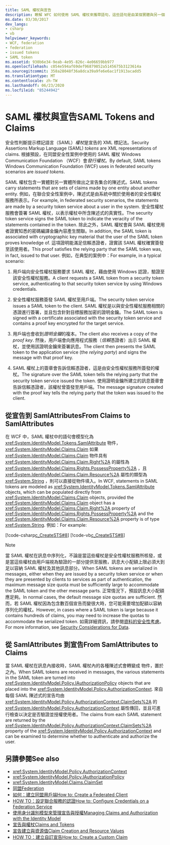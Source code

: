 ```yaml
---
title: SAML 權杖與宣告
description: 瞭解 WFC 如何使用 SAML 權杖來攜帶語句，這些語句是由某個實體與另一個實體相關的宣告集。
ms.date: 03/30/2017
dev_langs:
- csharp
- vb
helpviewer_keywords:
- WCF, federation
- federation
- issued tokens
- SAML token
ms.assetid: 930b6e34-9eab-4e95-826c-4e06659bb977
ms.openlocfilehash: c054e594af69def96879852a5145675b3123614a
ms.sourcegitcommit: 358a28048f36a8dca39a9fe6e6ac1f1913acadd5
ms.translationtype: MT
ms.contentlocale: zh-TW
ms.lasthandoff: 06/23/2020
ms.locfileid: "85244942"
---
```

# <a name="saml-tokens-and-claims"></a><span data-ttu-id="15823-103">SAML 權杖與宣告</span><span class="sxs-lookup"><span data-stu-id="15823-103">SAML Tokens and Claims</span></span>
<span data-ttu-id="15823-104">安全性判斷提示標記語言（SAML）*權杖*是宣告的 XML 標記法。</span><span class="sxs-lookup"><span data-stu-id="15823-104">Security Assertions Markup Language (SAML) *tokens* are XML representations of claims.</span></span> <span data-ttu-id="15823-105">根據預設，在同盟安全性案例中使用的 SAML 權杖 Windows Communication Foundation （WCF）會*發行權杖*。</span><span class="sxs-lookup"><span data-stu-id="15823-105">By default, SAML tokens Windows Communication Foundation (WCF) uses in federated security scenarios are *issued tokens*.</span></span>  
  
 <span data-ttu-id="15823-106">SAML 權杖包含一實體對另一實體所做出之宣告集合的陳述式。</span><span class="sxs-lookup"><span data-stu-id="15823-106">SAML tokens carry statements that are sets of claims made by one entity about another entity.</span></span> <span data-ttu-id="15823-107">例如，在聯合安全性案例中，陳述式是由系統中關於使用者的安全性權杖服務所表示。</span><span class="sxs-lookup"><span data-stu-id="15823-107">For example, in federated security scenarios, the statements are made by a security token service about a user in the system.</span></span> <span data-ttu-id="15823-108">安全性權杖服務會簽署 SAML 權杖，以表示權杖中所含陳述式的真實性。</span><span class="sxs-lookup"><span data-stu-id="15823-108">The security token service signs the SAML token to indicate the veracity of the statements contained in the token.</span></span> <span data-ttu-id="15823-109">除此之外，SAML 權杖會與 SAML 權杖使用者證實知悉的密碼編譯金鑰內容產生關聯。</span><span class="sxs-lookup"><span data-stu-id="15823-109">In addition, the SAML token is associated with cryptographic key material that the user of the SAML token proves knowledge of.</span></span> <span data-ttu-id="15823-110">這項證明能滿足信賴憑證者，證實該 SAML 權杖確實簽發至該使用者。</span><span class="sxs-lookup"><span data-stu-id="15823-110">This proof satisfies the relying party that the SAML token was, in fact, issued to that user.</span></span> <span data-ttu-id="15823-111">例如，在典型的案例中：</span><span class="sxs-lookup"><span data-stu-id="15823-111">For example, in a typical scenario:</span></span>  
  
1. <span data-ttu-id="15823-112">用戶端向安全性權杖服務要求 SAML 權杖，藉由使用 Windows 認證，驗證至該安全性權杖服務。</span><span class="sxs-lookup"><span data-stu-id="15823-112">A client requests a SAML token from a security token service, authenticating to that security token service by using Windows credentials.</span></span>  
  
2. <span data-ttu-id="15823-113">安全性權杖服務簽發 SAML 權杖至用戶端。</span><span class="sxs-lookup"><span data-stu-id="15823-113">The security token service issues a SAML token to the client.</span></span> <span data-ttu-id="15823-114">SAML 權杖是以與安全性權杖服務相關的憑證進行簽署，並且包含針對目標服務加密的證明金鑰。</span><span class="sxs-lookup"><span data-stu-id="15823-114">The SAML token is signed with a certificate associated with the security token service and contains a proof key encrypted for the target service.</span></span>  
  
3. <span data-ttu-id="15823-115">用戶端也會收到*證明金鑰*的複本。</span><span class="sxs-lookup"><span data-stu-id="15823-115">The client also receives a copy of the *proof key*.</span></span> <span data-ttu-id="15823-116">然後，用戶端會向應用程式服務（*信賴*憑證者）出示 SAML 權杖，並使用該證明金鑰來簽署訊息。</span><span class="sxs-lookup"><span data-stu-id="15823-116">The client then presents the SAML token to the application service (the *relying party*) and signs the message with that proof key.</span></span>  
  
4. <span data-ttu-id="15823-117">SAML 權杖上的簽章會告訴信賴憑證者，這是由安全性權杖服務所簽發的權杖。</span><span class="sxs-lookup"><span data-stu-id="15823-117">The signature over the SAML token tells the relying party that the security token service issued the token.</span></span> <span data-ttu-id="15823-118">使用證明金鑰所建立的訊息簽章會告訴信賴憑證者，該權杖曾簽發至用戶端。</span><span class="sxs-lookup"><span data-stu-id="15823-118">The message signature created with the proof key tells the relying party that the token was issued to the client.</span></span>  
  
## <a name="from-claims-to-samlattributes"></a><span data-ttu-id="15823-119">從宣告到 SamlAttributes</span><span class="sxs-lookup"><span data-stu-id="15823-119">From Claims to SamlAttributes</span></span>  
 <span data-ttu-id="15823-120">在 WCF 中，SAML 權杖中的語句會模型化為 <xref:System.IdentityModel.Tokens.SamlAttribute> 物件， <xref:System.IdentityModel.Claims.Claim> 如果 <xref:System.IdentityModel.Claims.Claim> 物件具有 <xref:System.IdentityModel.Claims.Claim.Right%2A> 的屬性為 <xref:System.IdentityModel.Claims.Rights.PossessProperty%2A> ，且 <xref:System.IdentityModel.Claims.Claim.Resource%2A> 屬性的類型為 <xref:System.String> ，則可以直接從物件填入。</span><span class="sxs-lookup"><span data-stu-id="15823-120">In WCF, statements in SAML tokens are modeled as <xref:System.IdentityModel.Tokens.SamlAttribute> objects, which can be populated directly from <xref:System.IdentityModel.Claims.Claim> objects, provided the <xref:System.IdentityModel.Claims.Claim> object has a <xref:System.IdentityModel.Claims.Claim.Right%2A> property of <xref:System.IdentityModel.Claims.Rights.PossessProperty%2A> and the <xref:System.IdentityModel.Claims.Claim.Resource%2A> property is of type <xref:System.String>.</span></span> <span data-ttu-id="15823-121">例如：</span><span class="sxs-lookup"><span data-stu-id="15823-121">For example:</span></span>  
  
 [!code-csharp[c_CreateSTS#8](../../../../samples/snippets/csharp/VS_Snippets_CFX/c_creatests/cs/source.cs#8)]
 [!code-vb[c_CreateSTS#8](../../../../samples/snippets/visualbasic/VS_Snippets_CFX/c_creatests/vb/source.vb#8)]  
  
> [!NOTE]
> <span data-ttu-id="15823-122">當 SAML 權杖在訊息中序列化，不論是當這些權杖是安全性權杖服務所核發，或是當這些權杖由用戶端視為驗證的一部分提供至服務，訊息大小配額上限必須大到足以容納 SAML 權杖及其他訊息部分。</span><span class="sxs-lookup"><span data-stu-id="15823-122">When SAML tokens are serialized in messages, either when they are issued by a security token service or when they are presented by clients to services as part of authentication, the maximum message size quota must be sufficiently large to accommodate the SAML token and the other message parts.</span></span> <span data-ttu-id="15823-123">正常情況下，預設訊息大小配額應足夠。</span><span class="sxs-lookup"><span data-stu-id="15823-123">In normal cases, the default message size quotas are sufficient.</span></span> <span data-ttu-id="15823-124">然而，若 SAML 權杖因為包含數百個宣告而變很大時，您可能需要增加配額以容納序列化的權杖。</span><span class="sxs-lookup"><span data-stu-id="15823-124">However, in cases where a SAML token is large because it contains hundreds of claims, you may need to increase the quotas to accommodate the serialized token.</span></span> <span data-ttu-id="15823-125">如需詳細資訊，請參閱[資料的安全性考慮](security-considerations-for-data.md)。</span><span class="sxs-lookup"><span data-stu-id="15823-125">For more information, see [Security Considerations for Data](security-considerations-for-data.md).</span></span>  
  
## <a name="from-samlattributes-to-claims"></a><span data-ttu-id="15823-126">從 SamlAttributes 到宣告</span><span class="sxs-lookup"><span data-stu-id="15823-126">From SamlAttributes to Claims</span></span>  
 <span data-ttu-id="15823-127">當 SAML 權杖在訊息內接收時，SAML 權杖內的各種陳述式會轉變成  物件，置於 之內。</span><span class="sxs-lookup"><span data-stu-id="15823-127">When SAML tokens are received in messages, the various statements in the SAML token are turned into <xref:System.IdentityModel.Policy.IAuthorizationPolicy> objects that are placed into the <xref:System.IdentityModel.Policy.AuthorizationContext>.</span></span> <span data-ttu-id="15823-128">來自每個 SAML 陳述式的宣告均由 <xref:System.IdentityModel.Policy.AuthorizationContext.ClaimSets%2A> 的 <xref:System.IdentityModel.Policy.AuthorizationContext> 屬性傳回，並且可進行檢查以決定是否驗證並授權使用者。</span><span class="sxs-lookup"><span data-stu-id="15823-128">The claims from each SAML statement are returned by the <xref:System.IdentityModel.Policy.AuthorizationContext.ClaimSets%2A> property of the <xref:System.IdentityModel.Policy.AuthorizationContext> and can be examined to determine whether to authenticate and authorize the user.</span></span>  
  
## <a name="see-also"></a><span data-ttu-id="15823-129">另請參閱</span><span class="sxs-lookup"><span data-stu-id="15823-129">See also</span></span>

- <xref:System.IdentityModel.Policy.AuthorizationContext>
- <xref:System.IdentityModel.Policy.IAuthorizationPolicy>
- <xref:System.IdentityModel.Claims.ClaimSet>
- [<span data-ttu-id="15823-130">同盟</span><span class="sxs-lookup"><span data-stu-id="15823-130">Federation</span></span>](federation.md)
- [<span data-ttu-id="15823-131">如何：建立同盟用戶端</span><span class="sxs-lookup"><span data-stu-id="15823-131">How to: Create a Federated Client</span></span>](how-to-create-a-federated-client.md)
- [<span data-ttu-id="15823-132">HOW TO：設定聯合服務的認證</span><span class="sxs-lookup"><span data-stu-id="15823-132">How to: Configure Credentials on a Federation Service</span></span>](how-to-configure-credentials-on-a-federation-service.md)
- [<span data-ttu-id="15823-133">使用身分識別模型來管理宣告與授權</span><span class="sxs-lookup"><span data-stu-id="15823-133">Managing Claims and Authorization with the Identity Model</span></span>](managing-claims-and-authorization-with-the-identity-model.md)
- [<span data-ttu-id="15823-134">宣告與權杖</span><span class="sxs-lookup"><span data-stu-id="15823-134">Claims and Tokens</span></span>](claims-and-tokens.md)
- [<span data-ttu-id="15823-135">宣告建立與資源值</span><span class="sxs-lookup"><span data-stu-id="15823-135">Claim Creation and Resource Values</span></span>](claim-creation-and-resource-values.md)
- [<span data-ttu-id="15823-136">HOW TO：建立自訂宣告</span><span class="sxs-lookup"><span data-stu-id="15823-136">How to: Create a Custom Claim</span></span>](../extending/how-to-create-a-custom-claim.md)
